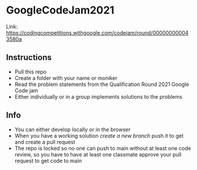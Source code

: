 # GoogleCodeJam2021

Link: https://codingcompetitions.withgoogle.com/codejam/round/000000000043580a

## Instructions
* Pull this repo
* Create a folder with your name or moniker 
* Read the problem statements from the Qualification Round 2021 Google Code jam
* Either individually or in a group implements solutions to the problems

## Info
* You can either develop locally or in the browser
* When you have a working solution *create a new branch* push it to get and create a pull request
* The repo is locked so no one can push to main without at least one code review, so you have to have at least one classmate approve your pull request to get code to main
